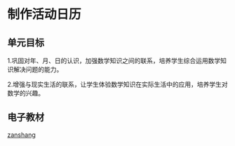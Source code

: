 # 制作活动日历

## 单元目标

1.巩固对年、月、日的认识，加强数学知识之间的联系，培养学生综合运用数学知识解决问题的能力。

2.增强与现实生活的联系，让学生体验数学知识在实际生活中的应用，培养学生对数学的兴趣。

## 电子教材

<Epep grade="xxsx3b" :pep="1221001302141" :pages="83" :paged="83" ></Epep>

[zanshang](../res/zanshang.md ':include')